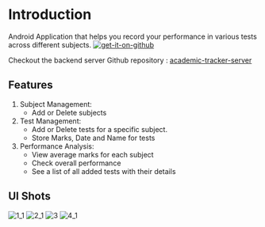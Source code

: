 # Introduction

Android Application that helps you record your performance in various tests across different subjects.
[![get-it-on-github](https://github.com/tpk32/academic-tracker-app/assets/101876709/5c8f181c-3baf-4b42-b968-489b12f71d67)](https://github.com/tpk32/academic-tracker-app/releases/download/v1.1.0/AcademicTrackerRelease.apk)

Checkout the backend server Github repository : [academic-tracker-server](https://github.com/tpk32/academic-tracker-server)
## Features

1. Subject Management:
	* Add or Delete subjects
2. Test Management:
	* Add or Delete tests for a specific subject.
	* Store Marks, Date and Name for tests
3. Performance Analysis:
	* View average marks for each subject
	* Check overall performance
	* See a list of all added tests with their details

## UI Shots
![1_1](https://github.com/tpk32/academic-tracker-app/assets/101876709/212b696a-5880-4eed-b0b3-a16b568de596)
![2_1](https://github.com/tpk32/academic-tracker-app/assets/101876709/5bace51d-5402-469b-9fd0-6c4e9e36f553)
![3](https://github.com/tpk32/academic-tracker-app/assets/101876709/186b68b7-a5c2-4a4c-bece-ad96eb586e91)
![4_1](https://github.com/tpk32/academic-tracker-app/assets/101876709/d3b3bd0e-431e-42f6-93f3-3d747b0524c3)

